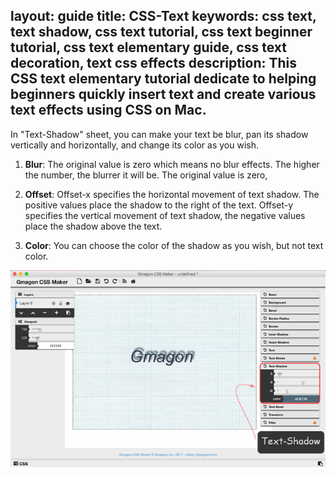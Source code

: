 layout: guide
title: CSS-Text 
keywords: css text, text shadow, css text tutorial, css text beginner tutorial, css text elementary guide, css text decoration, text css effects
description: This CSS text elementary tutorial dedicate to helping beginners quickly insert text and create various text effects using CSS on Mac. 
---

In "Text-Shadow" sheet, you can make your text be blur, pan its shadow vertically and horizontally, and change its color as you wish.

1. **Blur**: The original value is zero which means no blur effects. The higher the number, the blurrer it will be. The original value is zero, 

2. **Offset**: Offset-x specifies the horizontal movement of text shadow. The positive values place the shadow to the right of the text. Offset-y specifies the vertical movement of text shadow, the negative values place the shadow above the text.

3. **Color**: You can choose the color of the shadow as you wish, but not text color.

![](img/shadow-text.png)